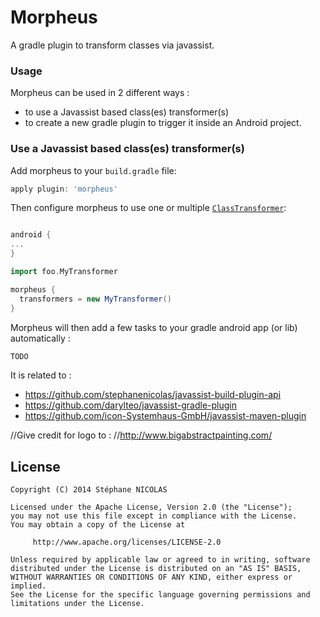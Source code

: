Morpheus
========

A gradle plugin to transform classes via javassist.

### Usage 

Morpheus can be used in 2 different ways : 
* to use a Javassist based class(es) transformer(s)
* to create a new gradle plugin to trigger it inside an Android project.


### Use a Javassist based class(es) transformer(s)

Add morpheus to your `build.gradle` file:

```groovy
apply plugin: 'morpheus'
````

Then configure morpheus to use one or multiple [`ClassTransformer`](https://github.com/stephanenicolas/javassist-build-plugin-api/blob/master/src/main/java/javassist/build/IClassTransformer.java):

```groovy

android {
...
}

import foo.MyTransformer

morpheus {
  transformers = new MyTransformer()
}
```

Morpheus will then add a few tasks to your gradle android app (or lib) automatically :

```bash
TODO
```



It is related to :
* https://github.com/stephanenicolas/javassist-build-plugin-api
* https://github.com/darylteo/javassist-gradle-plugin
* https://github.com/icon-Systemhaus-GmbH/javassist-maven-plugin

//Give credit for logo to :
//http://www.bigabstractpainting.com/

License
-------

	Copyright (C) 2014 Stéphane NICOLAS

	Licensed under the Apache License, Version 2.0 (the "License");
	you may not use this file except in compliance with the License.
	You may obtain a copy of the License at
	
	     http://www.apache.org/licenses/LICENSE-2.0
	
	Unless required by applicable law or agreed to in writing, software
	distributed under the License is distributed on an "AS IS" BASIS,
	WITHOUT WARRANTIES OR CONDITIONS OF ANY KIND, either express or implied.
	See the License for the specific language governing permissions and
	limitations under the License.
